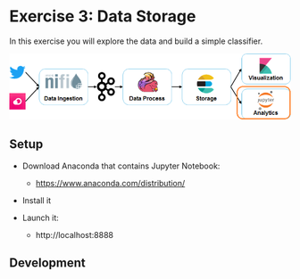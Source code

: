 # Exercise 3: Data Storage

In this exercise you will explore the data and build a simple classifier. 

![Exercise architecture](../img/architecture_exercise5.png)

## Setup

* Download Anaconda that contains Jupyter Notebook:

	* https://www.anaconda.com/distribution/

* Install it

* Launch it:
	* http://localhost:8888
	
## Development
